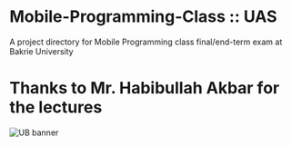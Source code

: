 # Mobile-Programming-Class :: UAS
A project directory for Mobile Programming class final/end-term exam at Bakrie University

# Thanks to Mr. Habibullah Akbar for the lectures

![UB banner](assets/images/Logo_UB_Tengah.png)
